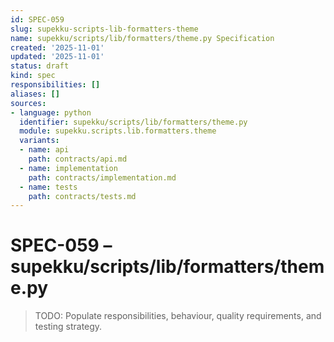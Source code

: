 ```yaml
---
id: SPEC-059
slug: supekku-scripts-lib-formatters-theme
name: supekku/scripts/lib/formatters/theme.py Specification
created: '2025-11-01'
updated: '2025-11-01'
status: draft
kind: spec
responsibilities: []
aliases: []
sources:
- language: python
  identifier: supekku/scripts/lib/formatters/theme.py
  module: supekku.scripts.lib.formatters.theme
  variants:
  - name: api
    path: contracts/api.md
  - name: implementation
    path: contracts/implementation.md
  - name: tests
    path: contracts/tests.md
---
```


# SPEC-059 – supekku/scripts/lib/formatters/theme.py

> TODO: Populate responsibilities, behaviour, quality requirements, and testing strategy.
